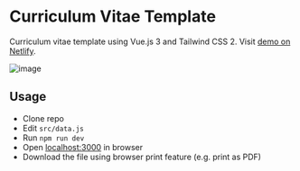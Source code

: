 # Curriculum Vitae Template

Curriculum vitae template using Vue.js 3 and Tailwind CSS 2.
Visit [demo on Netlify](https://sad-sammet-756727.netlify.app/).

![image](https://user-images.githubusercontent.com/2200129/119762724-6f08e780-bed8-11eb-89cf-c1d1293d8b56.png)

## Usage

- Clone repo
- Edit `src/data.js`
- Run `npm run dev`
- Open [localhost:3000](http://localhost:3000) in browser
- Download the file using browser print feature (e.g. print as PDF)

